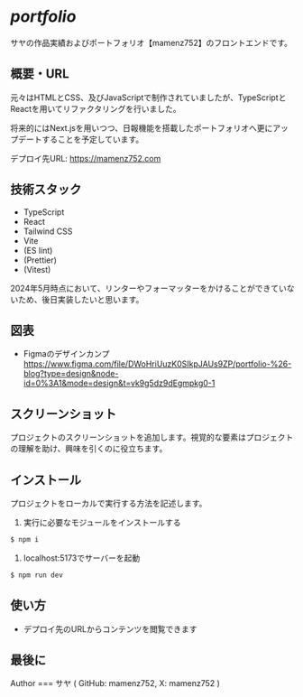 # **_portfolio_**

サヤの作品実績およびポートフォリオ【mamenz752】のフロントエンドです。

## 概要・URL

元々はHTMLとCSS、及びJavaScriptで制作されていましたが、TypeScriptとReactを用いてリファクタリングを行いました。

将来的にはNext.jsを用いつつ、日報機能を搭載したポートフォリオへ更にアップデートすることを予定しています。

デプロイ先URL: https://mamenz752.com

## 技術スタック

- TypeScript
- React
- Tailwind CSS
- Vite
- (ES lint)
- (Prettier)
- (Vitest)

2024年5月時点において、リンターやフォーマッターをかけることができていないため、後日実装したいと思います。

## 図表

- Figmaのデザインカンプ
  https://www.figma.com/file/DWoHriUuzK0SIkpJAUs9ZP/portfolio-%26-blog?type=design&node-id=0%3A1&mode=design&t=vk9g5dz9dEgmpkg0-1

## スクリーンショット

プロジェクトのスクリーンショットを追加します。視覚的な要素はプロジェクトの理解を助け、興味を引くのに役立ちます。

## インストール

プロジェクトをローカルで実行する方法を記述します。

1. 実行に必要なモジュールをインストールする

```bash
$ npm i
```

1. localhost:5173でサーバーを起動

```bash
$ npm run dev
```

## 使い方

- デプロイ先のURLからコンテンツを閲覧できます

## 最後に

Author === サヤ ( GitHub: mamenz752, X: mamenz752 )
